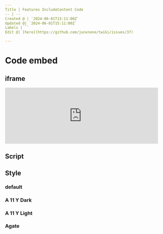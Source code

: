 ```yaml
---
Title | Features IncludeContent Code
-- | --
Created @ | `2024-06-01T15:11:00Z`
Updated @| `2024-06-01T15:11:00Z`
Labels | ``
Edit @| [here](https://github.com/junxnone/twiki/issues/37)

---
```

# Code embed

## iframe

<iframe frameborder="0" scrolling="no" style="width:100%; height:184px;" allow="clipboard-write" src="https://emgithub.com/iframe.html?target=https%3A%2F%2Fgithub.com%2Fjunxnone%2F01%2Fblob%2F48f605713d011e006e69cfa2fc6a1a10f8bcaf53%2Fdocs%2Fcode%2F0001.cpp%23L25-L29&style=default&type=code&showBorder=on&showLineNumbers=on&showFileMeta=on&showFullPath=on&showCopy=on"></iframe>

## Script

## Style


### default 

<script src="https://emgithub.com/embed-v2.js?target=https%3A%2F%2Fgithub.com%2Fjunxnone%2F01%2Fblob%2F48f605713d011e006e69cfa2fc6a1a10f8bcaf53%2Fdocs%2Fcode%2F0001.cpp%23L25-L29&style=default&type=code&showBorder=on&showLineNumbers=on&showFileMeta=on&showFullPath=on&showCopy=on"></script>

###  A 11 Y Dark

<script src="https://emgithub.com/embed-v2.js?target=https%3A%2F%2Fgithub.com%2Fjunxnone%2F01%2Fblob%2F48f605713d011e006e69cfa2fc6a1a10f8bcaf53%2Fdocs%2Fcode%2F0001.cpp%23L25-L29&style=a11y-dark&type=code&showBorder=on&showLineNumbers=on&showFileMeta=on&showFullPath=on&showCopy=on"></script>

###  A 11 Y Light

<script src="https://emgithub.com/embed-v2.js?target=https%3A%2F%2Fgithub.com%2Fjunxnone%2F01%2Fblob%2F48f605713d011e006e69cfa2fc6a1a10f8bcaf53%2Fdocs%2Fcode%2F0001.cpp%23L25-L29&style=a11y-light&type=code&showBorder=on&showLineNumbers=on&showFileMeta=on&showFullPath=on&showCopy=on"></script>

### Agate

<script src="https://emgithub.com/embed-v2.js?target=https%3A%2F%2Fgithub.com%2Fjunxnone%2F01%2Fblob%2F48f605713d011e006e69cfa2fc6a1a10f8bcaf53%2Fdocs%2Fcode%2F0001.cpp%23L25-L29&style=agate&type=code&showBorder=on&showLineNumbers=on&showFileMeta=on&showFullPath=on&showCopy=on"></script>
